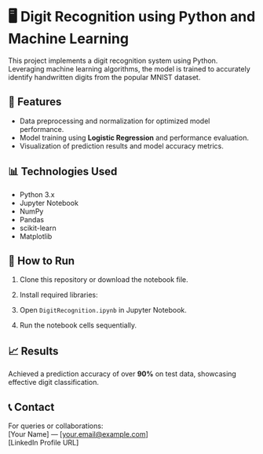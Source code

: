 # 🖥️ Digit Recognition using Python and Machine Learning

This project implements a digit recognition system using Python. Leveraging machine learning algorithms, the model is trained to accurately identify handwritten digits from the popular MNIST dataset.

## 📌 Features
- Data preprocessing and normalization for optimized model performance.
- Model training using **Logistic Regression** and performance evaluation.
- Visualization of prediction results and model accuracy metrics.

## 📊 Technologies Used
- Python 3.x
- Jupyter Notebook
- NumPy
- Pandas
- scikit-learn
- Matplotlib

## 🚀 How to Run
1. Clone this repository or download the notebook file.
2. Install required libraries:

3. Open `DigitRecognition.ipynb` in Jupyter Notebook.
4. Run the notebook cells sequentially.

## 📈 Results
Achieved a prediction accuracy of over **90%** on test data, showcasing effective digit classification.

## 📞 Contact
For queries or collaborations:  
[Your Name] — [your.email@example.com]  
[LinkedIn Profile URL]  
